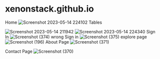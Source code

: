 # xenonstack.github.io
Home
![Screenshot 2023-05-14 224102](https://github.com/RupeshBunge/xenonstack.github.io/assets/121452251/61fddbf4-6454-4822-bece-580324efd56b)
Tables

![Screenshot 2023-05-14 211942](https://github.com/RupeshBunge/xenonstack.github.io/assets/121452251/2dd4437e-50e2-4d4c-a22c-21a704c58fa1)
![Screenshot 2023-05-14 224340](https://github.com/RupeshBunge/xenonstack.github.io/assets/121452251/2b128f5a-aa28-4c6a-8a2a-7aac519c770e)
Sign In 
![Screenshot (374)](https://github.com/RupeshBunge/xenonstack.github.io/assets/121452251/cd00ce68-1883-4fea-97cd-364cf0c03008)
wrong Sign in
![Screenshot (375)](https://github.com/RupeshBunge/xenonstack.github.io/assets/121452251/9321b932-20f7-447c-9b31-8e23c94a198c)
explore page
![Screenshot (196)](https://github.com/RupeshBunge/xenonstack.github.io/assets/121452251/028f9e8d-3a79-4aae-abdc-1643b0f24427)
About Page
![Screenshot (371)](https://github.com/RupeshBunge/xenonstack.github.io/assets/121452251/08a6d2d3-4808-4983-a9dd-f296622a7e36)

Contact Page
![Screenshot (370)](https://github.com/RupeshBunge/xenonstack.github.io/assets/121452251/4094cd17-d8a5-40d9-b2d3-a4f299837be8)

